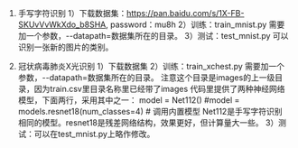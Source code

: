 
1. 手写字符识别
1）下载数据集：https://pan.baidu.com/s/1X-FB-SKUvVvWkXdo_b8SHA, password：mu8h
2）训练：train_mnist.py
需要加一个参数，--datapath=数据集所在的目录。
3）测试：test_mnist.py 可以识别一张新的图片的类别。

2. 冠状病毒肺炎X光识别
1）下载数据集
2）训练：train_xchest.py 
需要加一个参数，--datapath=数据集所在的目录。
注意这个目录是images的上一级目录，因为train.csv里目录名称里已经带了images
代码里提供了两种神经网络模型，下面两行，采用其中之一：
model = Net112()
#model = models.resnet18(num_classes=4)  # 调用内置模型
Net112是手写字符识别相同的模型。resnet18是残差网络结构，效果更好，但计算量大一些。
3）测试：可以在test_mnist.py上略作修改。
 
